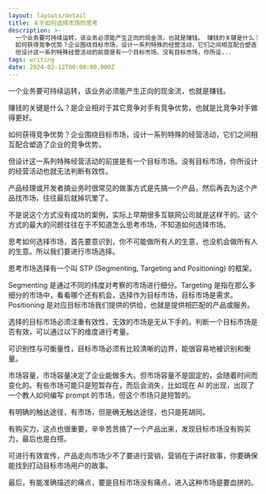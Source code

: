 ```yaml
---
layout: layouts/detail
title: 关于如何选择市场的思考
description: >-
  一个业务要可持续运转，该业务必须能产生正向的现金流，也就是赚钱。 赚钱的关键是什么？是企业相对于其它竞争对手有竞争优势，也就是比竞争对手做得更好。
  如何获得竞争优势？企业围绕目标市场，设计一系列特殊的经营活动，它们之间相互配合塑造了企业的竞争优势。
  但设计这一系列特殊经营活动的前提是有一个目标市场。没有目标市场，你所设...
tags: writing
date: 2024-02-12T00:00:00.000Z
---
```

一个业务要可持续运转，该业务必须能产生正向的现金流，也就是赚钱。

赚钱的关键是什么？是企业相对于其它竞争对手有竞争优势，也就是比竞争对手做得更好。

如何获得竞争优势？企业围绕目标市场，设计一系列特殊的经营活动，它们之间相互配合塑造了企业的竞争优势。

但设计这一系列特殊经营活动的前提是有一个目标市场。没有目标市场，你所设计的经营活动也就无法判断有效性。

产品经理或开发者搞业务时很常见的做事方式是先搞一个产品，然后再去为这个产品找市场，往往最后就掉坑里了。

不是说这个方式没有成功的案例，实际上早期很多互联网公司就是这样干的。这个方式的最大的问题往往在于不知道怎么思考市场，不知道如何选择市场。

思考如何选择市场，首先要意识到，你不可能做所有人的生意，也没机会做所有人的生意。所以我们要进行市场选择。

思考市场选择有一个叫 STP (Segmenting, Targeting and Positioning) 的框架。

Segmenting 是通过不同的纬度对考察的市场进行细分。Targeting 是指在那么多细分的市场中，看看哪个还有机会，选择作为目标市场，目标市场是需求。Positioning 是对应目标市场我们提供的供给，也就是提供相匹配的产品或服务。

选择的目标市场必须注重有效性，无效的市场是无从下手的。判断一个目标市场是否有效，可以通过以下的维度进行考量。

可识别性与可衡量性，目标市场必须有比较清晰的边界，能很容易地被识别和衡量。

市场容量，市场容量决定了企业能做多大。但市场容量不是固定的，会随着时间而变化的。有些市场可能只是短暂存在，而后会消失，比如现在 AI 的出现，出现了一个教人如何编写 prompt 的市场，但这个市场只是短暂的。

有明确的触达途径，有市场，但是确无触达途径，也只是死胡同。

有购买力，这点也很重要，辛辛苦苦搞了一个产品出来，发现目标市场没有购买力，最后也是白搭。

可进行有效宣传，产品走向市场少不了要进行营销，营销在于讲好故事，你要确保能找到打动目标市场用户的故事。

最后，有能准确描述的痛点，要是目标市场没有痛点，进入这种市场是要血拼的。
